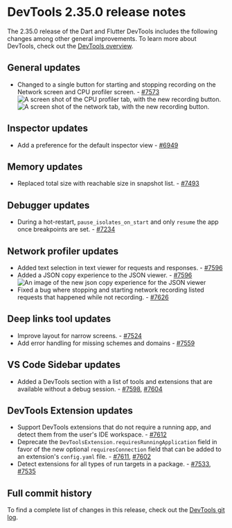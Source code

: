 # DevTools 2.35.0 release notes

The 2.35.0 release of the Dart and Flutter DevTools
includes the following changes among other general improvements.
To learn more about DevTools, check out the
[DevTools overview]({{site.url}}/tools/devtools/overview).

## General updates

* Changed to a single button for starting and stopping
  recording on the Network screen and CPU profiler screen. - [#7573](https://github.com/flutter/devtools/pull/7573)
  ![A screen shot of the CPU profiler tab, with the new recording button.](/tools/devtools/release-notes/images-2.35.0/profiler_recording.png)
  ![A screen shot of the network tab, with the new recording button.](/tools/devtools/release-notes/images-2.35.0/network_recording.png)

## Inspector updates

* Add a preference for the default inspector view - [#6949](https://github.com/flutter/devtools/pull/6949)

## Memory updates

* Replaced total size with reachable size in snapshot list. -
[#7493](https://github.com/flutter/devtools/pull/7493)

## Debugger updates

* During a hot-restart, `pause_isolates_on_start` and only `resume` the app once breakpoints are set. - [#7234](https://github.com/flutter/devtools/pull/7234)

## Network profiler updates

* Added text selection in text viewer for requests and responses. - [#7596](https://github.com/flutter/devtools/pull/7596)
* Added a JSON copy experience to the JSON viewer. - [#7596](https://github.com/flutter/devtools/pull/7596)
  ![An image of the new json copy experience for the JSON viewer](/tools/devtools/release-notes/images-2.35.0/json_viewer_copy.png)
* Fixed a bug where stopping and starting network recording listed requests that
  happened while not recording. - [#7626](https://github.com/flutter/devtools/pull/7626)

## Deep links tool updates

* Improve layout for narrow screens. - [#7524](https://github.com/flutter/devtools/pull/7524)
* Add error handling for missing schemes and domains - [#7559](https://github.com/flutter/devtools/pull/7559)

## VS Code Sidebar updates

* Added a DevTools section with a list of tools and extensions that are available without
a debug session. - [#7598](https://github.com/flutter/devtools/pull/7598), [#7604](https://github.com/flutter/devtools/pull/7604)

## DevTools Extension updates

* Support DevTools extensions that do not require a running app, and detect them from the
user's IDE workspace. - [#7612](https://github.com/flutter/devtools/pull/7612)
* Deprecate the `DevToolsExtension.requiresRunningApplication` field in favor of the
new optional `requiresConnection` field that can be added to an extension's `config.yaml`
file. - [#7611](https://github.com/flutter/devtools/pull/7611), [#7602](https://github.com/flutter/devtools/pull/7602)
* Detect extensions for all types of run targets in a package. - [#7533](https://github.com/flutter/devtools/pull/7533),
[#7535](https://github.com/flutter/devtools/pull/7535)

## Full commit history

To find a complete list of changes in this release, check out the
[DevTools git log](https://github.com/flutter/devtools/tree/v2.35.0).
